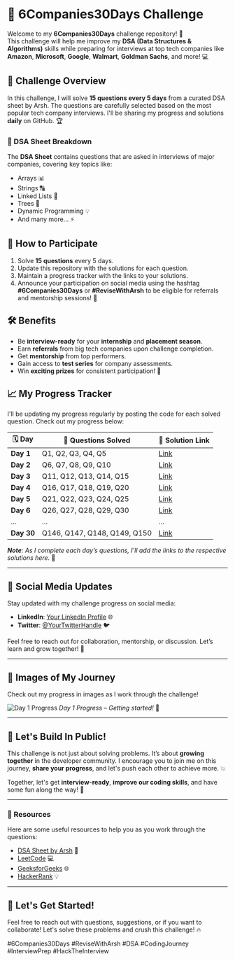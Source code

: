 # 🚀 6Companies30Days Challenge

Welcome to my **6Companies30Days** challenge repository! 🎯  
This challenge will help me improve my **DSA (Data Structures & Algorithms)** skills while preparing for interviews at top tech companies like **Amazon**, **Microsoft**, **Google**, **Walmart**, **Goldman Sachs**, and more! 💻

## 📅 Challenge Overview

In this challenge, I will solve **15 questions every 5 days** from a curated DSA sheet by Arsh. The questions are carefully selected based on the most popular tech company interviews. I'll be sharing my progress and solutions **daily** on GitHub. 🏆

### 🧠 DSA Sheet Breakdown

The **DSA Sheet** contains questions that are asked in interviews of major companies, covering key topics like:
- Arrays 📊
- Strings 🔠
- Linked Lists 🔗
- Trees 🌳
- Dynamic Programming 💡
- And many more... ⚡

## 🎯 How to Participate

1. Solve **15 questions** every 5 days.
2. Update this repository with the solutions for each question.
3. Maintain a progress tracker with the links to your solutions.
4. Announce your participation on social media using the hashtag **#6Companies30Days** or **#ReviseWithArsh** to be eligible for referrals and mentorship sessions! 📲

## 🛠️ Benefits

- Be **interview-ready** for your **internship** and **placement season**.
- Earn **referrals** from big tech companies upon challenge completion.
- Get **mentorship** from top performers.
- Gain access to **test series** for company assessments.
- Win **exciting prizes** for consistent participation! 🎁

## 📈 My Progress Tracker

I'll be updating my progress regularly by posting the code for each solved question. Check out my progress below:

| 🗓️ **Day** | 📝 **Questions Solved** | 🔗 **Solution Link** |
| --------- | -------------------- | -------------------- |
| **Day 1**  | Q1, Q2, Q3, Q4, Q5    | [Link](#)             |
| **Day 2**  | Q6, Q7, Q8, Q9, Q10   | [Link](#)             |
| **Day 3**  | Q11, Q12, Q13, Q14, Q15 | [Link](#)            |
| **Day 4**  | Q16, Q17, Q18, Q19, Q20 | [Link](#)            |
| **Day 5**  | Q21, Q22, Q23, Q24, Q25 | [Link](#)            |
| **Day 6**  | Q26, Q27, Q28, Q29, Q30 | [Link](#)            |
| ...       | ...                   | ...                  |
| **Day 30** | Q146, Q147, Q148, Q149, Q150 | [Link](#)        |

_**Note**: As I complete each day’s questions, I’ll add the links to the respective solutions here._ 🎯

---

## 📲 Social Media Updates

Stay updated with my challenge progress on social media:

- **LinkedIn**: [Your LinkedIn Profile](https://www.linkedin.com/in/saifimazhar8/) 🌐
- **Twitter**: [@YourTwitterHandle](https://x.com/itsmazharsaifi) 🐦

Feel free to reach out for collaboration, mentorship, or discussion. Let’s learn and grow together! 🤝

---

## 🌟 Images of My Journey

Check out my progress in images as I work through the challenge!

![Day 1 Progress]([https://via.placeholder.com/800x400.png?text=Day+1+Progress](https://x.com/itsmazharsaifi/status/1874549468152087015))  
*Day 1 Progress – Getting started!* 🚀



---

## 🌱 Let's Build In Public!

This challenge is not just about solving problems. It’s about **growing together** in the developer community. I encourage you to join me on this journey, **share your progress**, and let's push each other to achieve more. 💥

Together, let's get **interview-ready**, **improve our coding skills**, and have some fun along the way! 🎉

---

### 📖 Resources

Here are some useful resources to help you as you work through the questions:

- [DSA Sheet by Arsh](https://www.proelevate.in/dsa-practice/6-companies-30-days) 📑
- [LeetCode](https://leetcode.com/) 💻
- [GeeksforGeeks](https://www.geeksforgeeks.org/) 🌐
- [HackerRank](https://www.hackerrank.com/) 💡

---

## 🏁 Let's Get Started!

Feel free to reach out with questions, suggestions, or if you want to collaborate! Let's solve these problems and crush this challenge! 🔥

#6Companies30Days #ReviseWithArsh #DSA #CodingJourney #InterviewPrep #HackTheInterview
